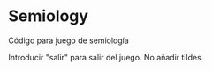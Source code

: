 # Semiology
Código para juego de semiología

Introducir "salir" para salir del juego.
No añadir tildes.
